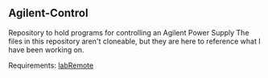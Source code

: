 ## Agilent-Control
Repository to hold programs for controlling an Agilent Power Supply
The files in this repository aren't cloneable, but they are here to reference what I have been working on.

Requirements:
[labRemote](https://gitlab.cern.ch/berkeleylab/labRemote)
